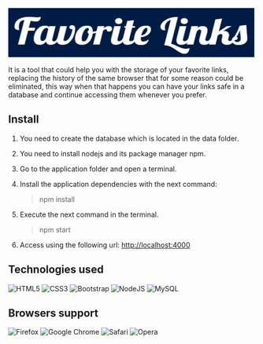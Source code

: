 <img src="src/public/img/Logo.png" alt="logo" width="500" height="100">

It is a tool that could help you with the storage of your favorite links, replacing the history of the same browser that for some reason could be eliminated, this way when that happens you can have your links safe in a database and continue accessing them whenever you prefer.

## Install

1. You need to create the database which is located in the data folder.

2. You need to install nodejs and its package manager npm.

3. Go to the application folder and open a terminal.

4. Install the application dependencies with the next command:
   >npm install

5. Execute the next command in the terminal.
   >npm start

6. Access using the following url: <a href="http://localhost:4000" target="__blank">http://localhost:4000</a>

## Technologies used

![HTML5](https://img.shields.io/badge/html5-%23E34F26.svg?style=for-the-badge&logo=html5&logoColor=white)
![CSS3](https://img.shields.io/badge/css3-%231572B6.svg?style=for-the-badge&logo=css3&logoColor=white)
![Bootstrap](https://img.shields.io/badge/bootstrap-%23563D7C.svg?style=for-the-badge&logo=bootstrap&logoColor=white)
![NodeJS](https://img.shields.io/badge/node.js-6DA55F?style=for-the-badge&logo=node.js&logoColor=white)
![MySQL](https://img.shields.io/badge/mysql-%2300f.svg?style=for-the-badge&logo=mysql&logoColor=white)

## Browsers support

![Firefox](https://img.shields.io/badge/Firefox-FF7139?style=for-the-badge&logo=Firefox-Browser&logoColor=white)
![Google Chrome](https://img.shields.io/badge/Google%20Chrome-4285F4?style=for-the-badge&logo=GoogleChrome&logoColor=white)
![Safari](https://img.shields.io/badge/Safari-000000?style=for-the-badge&logo=Safari&logoColor=white)
![Opera](https://img.shields.io/badge/Opera-FF1B2D?style=for-the-badge&logo=Opera&logoColor=white)
